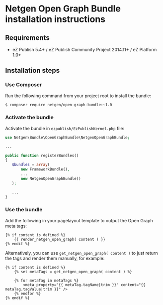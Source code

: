 Netgen Open Graph Bundle installation instructions
==================================================

Requirements
------------

* eZ Publish 5.4+ / eZ Publish Community Project 2014.11+ / eZ Platform 1.0+

Installation steps
------------------

### Use Composer

Run the following command from your project root to install the bundle:

```bash
$ composer require netgen/open-graph-bundle:~1.0
```

### Activate the bundle

Activate the bundle in `ezpublish/EzPublishKernel.php` file:

```php
use Netgen\Bundle\OpenGraphBundle\NetgenOpenGraphBundle;

...

public function registerBundles()
{
   $bundles = array(
       new FrameworkBundle(),
       ...
       new NetgenOpenGraphBundle()
   );

   ...
}
```

### Use the bundle

Add the following in your pagelayout template to output the Open Graph meta tags:

```twig
{% if content is defined %}
    {{ render_netgen_open_graph( content ) }}
{% endif %}
```

Alternatively, you can use `get_netgen_open_graph( content )` to just return the tags
and render them manually, for example:

```twig
{% if content is defined %}
    {% set metaTags = get_netgen_open_graph( content ) %}

    {% for metaTag in metaTags %}
        <meta property="{{ metaTag.tagName|trim }}" content="{{ metaTag.tagValue|trim }}" />
    {% endfor %}
{% endif %}
```
